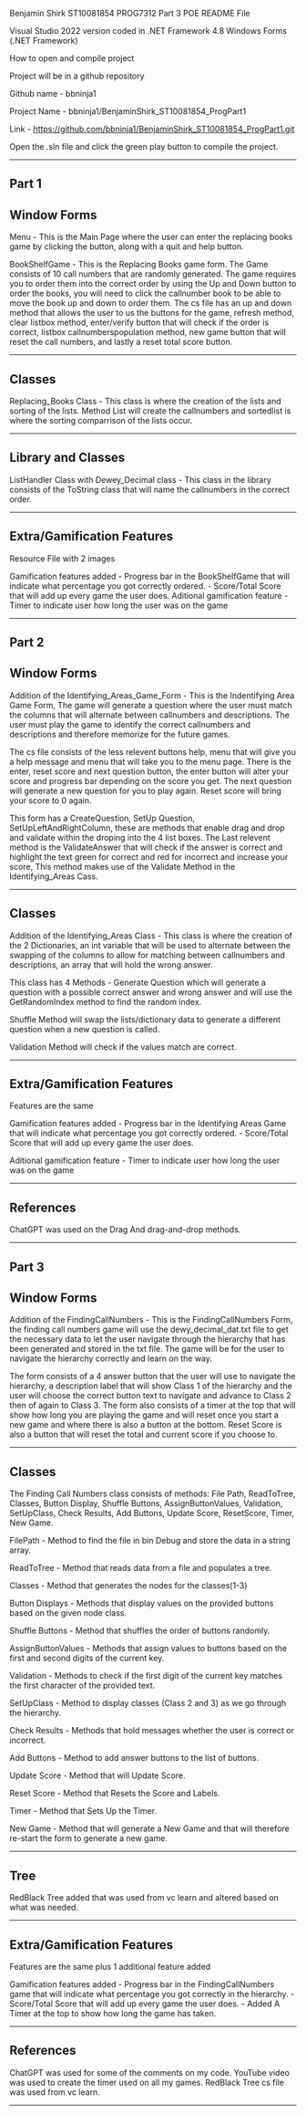 Benjamin Shirk ST10081854
PROG7312 Part 3 POE README File

Visual Studio 2022 version coded in .NET Framework 4.8 
Windows Forms (.NET Framework)

How to open and compile project

Project will be in a github repository 

Github name - bbninja1

Project Name - bbninja1/BenjaminShirk_ST10081854_ProgPart1

Link - https://github.com/bbninja1/BenjaminShirk_ST10081854_ProgPart1.git

Open the .sln file and click the green play button to compile the project.

-----------------------------------------------------------------------------------------------------------------------------------------------------------------------------------

Part 1
------------
Window Forms
------------
Menu - This is the Main Page where the user can enter the replacing books game by clicking the button, along with a quit and help button. 

BookShelfGame - This is the Replacing Books game form. The Game consists of 10 call numbers that are randomly generated. The game requires you to order them into the correct order by using the
Up and Down button to order the books, you will need to click the callnumber book to be able to move the book up and down to order them. The cs file has an up and down method that allows the user to us the buttons for the game, refresh method, clear listbox method, 
enter/verify button that will check if the order is correct, listbox callnumberspopulation method, new game button that will reset the call numbers, and lastly a reset total score button.

-----------------------------------------------------------------------------------------------------------------------------------------------------------------------------------

Classes
--------

Replacing_Books Class - This class is where the creation of the lists and sorting of the lists. Method List will create the callnumbers and sortedlist is where the sorting comparrison
of the lists occur.

-----------------------------------------------------------------------------------------------------------------------------------------------------------------------------------

Library and Classes
-------------------

ListHandler Class with Dewey_Decimal class - This class in the library consists of the ToString class that will name the callnumbers in the correct order.

-----------------------------------------------------------------------------------------------------------------------------------------------------------------------------------

Extra/Gamification Features
-----

Resource File with 2 images

Gamification features added - Progress bar in the BookShelfGame that will indicate what percentage you got correctly ordered.
                            - Score/Total Score that will add up every game the user does. 
Aditional gamification feature - Timer to indicate user how long the user was on the game

-----------------------------------------------------------------------------------------------------------------------------------------------------------------------------------

Part 2
------------
Window Forms
------------

Addition of the Identifying_Areas_Game_Form - This is the Indentifying Area Game Form, The game will generate a question where the user must 
match the columns that will alternate between callnumbers and descriptions. The user must play the game to identify the correct callnumbers and 
descriptions and therefore memorize for the future games. 

The cs file consists of the less relevent buttons help, menu that will give you a help message and menu that will take you to the menu page.
There is the enter, reset score and next question button, the enter button will alter your score and progress bar depending on the score you get. 
The next question will generate a new question for you to play again. Reset score will bring your score to 0 again. 

This form has a CreateQuestion, SetUp Question, SetUpLeftAndRightColumn, these are methods that enable drag and drop and validate within 
the droping into the 4 list boxes. The Last relevent method is the ValidateAnswer that will check if the answer is correct and highlight
the text green for correct and red for incorrect and increase your score, This method makes use of the Validate Method in the Identifying_Areas Cass.

--------------------------------------------------------------------------------------------------------------------------------------

Classes
--------

Addition of the Identifying_Areas Class - This class is where the creation of the 2 Dictionaries, an int variable that will be used to alternate 
between the swapping of the columns to allow for matching between callnumbers and descriptions, an array that will hold the wrong answer. 

This class has 4 Methods - Generate Question which will generate a question with a possible correct answer and wrong answer and will use
the GetRandomIndex method to find the random index.

Shuffle Method will swap the lists/dictionary data to generate a different question when a new question is called.

Validation Method will check if the values match are correct.

--------------------------------------------------------------------------------------------------------------------------------------

Extra/Gamification Features
-----
Features are the same

Gamification features added - Progress bar in the Identifying Areas Game that will indicate what percentage you got correctly ordered.
                            - Score/Total Score that will add up every game the user does. 

Aditional gamification feature - Timer to indicate user how long the user was on the game

--------------------------------------------------------------------------------------------------------------------------------------

References
----------
ChatGPT was used on the Drag And drag-and-drop methods.

--------------------------------------------------------------------------------------------------------------------------------------

Part 3
------

Window Forms
------------

Addition of the FindingCallNumbers - This is the FindingCallNumbers Form, the finding call numbers game will use the dewy_decimal_dat.txt file
to get the necessary data to let the user navigate through the hierarchy that has been generated and stored in the txt file. The game will be 
for the user to navigate the hierarchy correctly and learn on the way. 

The form consists of a 4 answer button that the user will use to navigate the hierarchy, a description label that will show Class 1 of the hierarchy and
the user will choose the correct button text to navigate and advance to Class 2 then of again to Class 3. 
The form also consists of a timer at the top that will show how long you are playing the game and will reset once you start a new game and where there is also a button at the bottom.
Reset Score is also a button that will reset the total and current score if you choose to. 

--------------------------------------------------------------------------------------------------------------------------------------

Classes
--------
The Finding Call Numbers class consists of methods: File Path, ReadToTree, Classes, Button Display, Shuffle Buttons, AssignButtonValues,
Validation, SetUpClass, Check Results, Add Buttons, Update Score, ResetScore, Timer, New Game.

FilePath - Method to find the file in bin Debug and store the data in a string array.

ReadToTree - Method that reads data from a file and populates a tree.

Classes - Method that generates the nodes for the classes(1-3)

Button Displays - Methods that display values on the provided buttons based on the given node class.

Shuffle Buttons - Method that shuffles the order of buttons randomly.

AssignButtonValues - Methods that assign values to buttons based on the first and second digits of the current key.

Validation - Methods to check if the first digit of the current key matches the first character of the provided text.

SetUpClass - Method to display classes (Class 2 and 3) as we go through the hierarchy.

Check Results - Methods that hold messages whether the user is correct or incorrect.

Add Buttons - Method to add answer buttons to the list of buttons.

Update Score - Method that will Update Score.

Reset Score - Method that Resets the Score and Labels.

Timer - Method that Sets Up the Timer.

New Game - Method that will generate a New Game and that will therefore re-start the form to generate a new game.

--------------------------------------------------------------------------------------------------------------------------------------

Tree
----

RedBlack Tree added that was used from vc learn and altered based on what was needed.

--------------------------------------------------------------------------------------------------------------------------------------

Extra/Gamification Features
-----
Features are the same plus 1 additional feature added

Gamification features added - Progress bar in the FindingCallNumbers game that will indicate what percentage you got correctly in the hierarchy.
                            - Score/Total Score that will add up every game the user does. 
                            - Added A Timer at the top to show how long the game has taken.

--------------------------------------------------------------------------------------------------------------------------------------

References
----------
ChatGPT was used for some of the comments on my code.
YouTube video was used to create the timer used on all my games.
RedBlack Tree cs file was used from vc learn.

--------------------------------------------------------------------------------------------------------------------------------------
